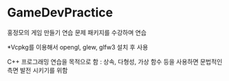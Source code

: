 # GameDevPractice
홍정모의 게임 만들기 연습 문제 패키지를 수강하며 연습

*Vcpkg를 이용해서 opengl, glew, glfw3 설치 후 사용

C++ 프로그래밍 연습을 목적으로 함 : 상속, 다형성, 가상 함수 등을 사용하면 문법적인 측면 발전 시키기를 위함
